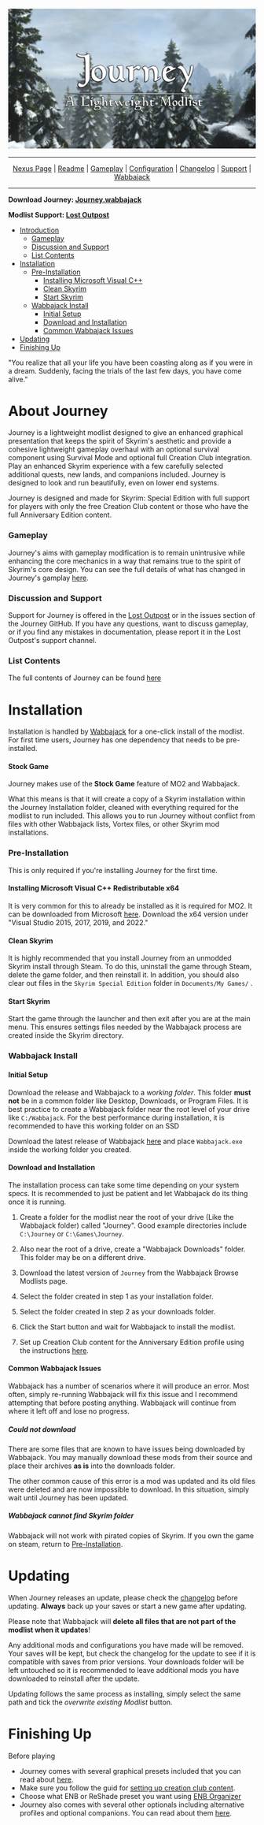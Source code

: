 <a href="https://raw.githubusercontent.com/SiraMirai/journey/main/images/Jourmby.png"><img src="/images/Journey Banner3.webp" target="_blank"></a>

---

<p align="center">
<a href="https://www.nexusmods.com/skyrimspecialedition/mods/65229"?>Nexus Page</a> | <a href="https://github.com/SiraMirai/journey/blob/main/README.md"?>Readme</a> | <a href= "https://github.com/SiraMirai/journey/blob/main/GAMEPLAY.md"?>Gameplay</a> | <a href= "https://github.com/SiraMirai/journey/blob/main/CONFIGURATION.md"?>Configuration</a> | <a href="https://github.com/SiraMirai/journey/blob/main/CHANGELOG.md"?>Changelog</a> | <a href="https://github.com/SiraMirai/journey/blob/main/SUPPORT.md"?>Support</a> | <a href="https://www.wabbajack.org/">Wabbajack</a>
</p>

---

**Download Journey: [Journey.wabbajack](https://github.com/Lost-Outpost/journey/releases/download/1.1.2.1/Journey-1.1.2.1.wabbajack)**

**Modlist Support: [Lost Outpost](https://discord.gg/WF66mMu)**

- [Introduction](#about-journey)
	- [Gameplay](#gameplay)
	- [Discussion and Support](#discussion-and-support)
	- [List Contents](#list-contents)
- [Installation](#installation)
	- [Pre-Installation](#pre-installation)
		- [Installing Microsoft Visual C++](#installing-microsoft-visual-c++-redistributable-x64)
		- [Clean Skyrim](#clean-skyrim)
		- [Start Skyrim](#start-skyrim)
	- [Wabbajack Install](#wabbajack-install)
		- [Initial Setup](#initial-setup)
		- [Download and Installation](#download-and-installation)
		- [Common Wabbajack Issues](#common-wabbajack-issues)
- [Updating](#updating)
- [Finishing Up](#finishing-up)

"You realize that all your life you have been coasting along as if you were in a dream. Suddenly, facing the trials of the last few days, you have come alive."

# About Journey

Journey is a lightweight modlist designed to give an enhanced graphical presentation that keeps the spirit of Skyrim's aesthetic and provide a cohesive lightweight gameplay overhaul with an optional survival component using Survival Mode and optional full Creation Club integration. Play an enhanced Skyrim experience with a few carefully selected additional quests, new lands, and companions included. Journey is designed to look and run beautifully, even on lower end systems.

Journey is designed and made for Skyrim: Special Edition with full support for players with only the free Creation Club content or those who have the full Anniversary Edition content.

### Gameplay

Journey's aims with gameplay modification is to remain unintrusive while enhancing the core mechanics in a way that remains true to the spirit of Skyrim's core design. You can see the full details of what has changed in Journey's gamplay [here](https://github.com/SiraMirai/journey/blob/main/GAMEPLAY.md).

### Discussion and Support

Support for Journey is offered in the [Lost Outpost](https://discord.gg/WF66mMu) or in the issues section of the Journey GitHub. If you have any questions, want to discuss gameplay, or if you find any mistakes in documentation, please report it in the Lost Outpost's support channel.

### List Contents

The full contents of Journey can be found [here](https://loadorderlibrary.com/lists/journey)

# Installation

Installation is handled by [Wabbajack](https://www.wabbajack.org/#/) for a one-click install of the modlist. For first time users, Journey has one dependency that needs to be pre-installed.

#### Stock Game
Journey makes use of the **Stock Game** feature of MO2 and Wabbajack.

What this means is that it will create a copy of a Skyrim installation within the Journey Installation folder, cleaned with everything required for the modlist to run included. This allows you to run Journey without conflict from files with other Wabbajack lists, Vortex files, or other Skyrim mod installations.

### Pre-Installation

This is only required if you're installing Journey for the first time.

#### Installing Microsoft Visual C++ Redistributable x64

It is very common for this to already be installed as it is required for MO2. It can be downloaded from Microsoft [here](https://docs.microsoft.com/en-us/cpp/windows/latest-supported-vc-redist). Download the x64 version under "Visual Studio 2015, 2017, 2019, and 2022."

#### Clean Skyrim
It is highly recommended that you install Journey from an unmodded Skyrim install through Steam. To do this, uninstall the game through Steam, delete the game folder, and then reinstall it. In addition, you should also clear out files in the `Skyrim Special Edition` folder in `Documents/My Games/` .

#### Start Skyrim
Start the game through the launcher and then exit after you are at the main menu. This ensures settings files needed by the Wabbajack process are created inside the Skyrim directory.

### Wabbajack Install

#### Initial Setup
Download the release and Wabbajack to a _working folder_. This folder **must not** be in a common folder like Desktop, Downloads, or Program Files. It is best practice to create a Wabbajack folder near the root level of your drive like `C:/Wabbajack`. For the best performance during installation, it is recommended to have this working folder on an SSD

Download the latest release of Wabbajack [here](https://www.wabbajack.org/#/) and place `Wabbajack.exe` inside the working folder you created.

#### Download and Installation
The installation process can take some time depending on your system specs. It is recommended to just be patient and let Wabbajack do its thing once it is running.

1. Create a folder for the modlist near the root of your drive (Like the Wabbajack folder) called "Journey". Good example directories include `C:\Journey` or `C:\Games\Journey`.
  
2. Also near the root of a drive, create a "Wabbajack Downloads" folder. This folder may be on a different drive.
  
3. Download the latest version of `Journey` from the Wabbajack Browse Modlists page.
  
4. Select the folder created in step 1 as your installation folder.
  
5. Select the folder created in step 2 as your downloads folder.
  
6. Click the Start button and wait for Wabbajack to install the modlist.

7. Set up Creation Club content for the Anniversary Edition profile using the instructions [here](https://github.com/SiraMirai/journey/blob/main/CONFIGURATION.md#anniversary-edition).
  

#### Common Wabbajack Issues
Wabbajack has a number of scenarios where it will produce an error. Most often, simply re-running Wabbajack will fix this issue and I recommend attempting that before posting anything. Wabbajack will continue from where it left off and lose no progress.

##### Could not download
There are some files that are known to have issues being downloaded by Wabbajack. You may manually download these mods from their source and place their archives **as is** into the downloads folder.

The other common cause of this error is a mod was updated and its old files were deleted and are now impossible to download. In this situation, simply wait until Journey has been updated.

##### Wabbajack cannot find Skyrim folder
Wabbajack will not work with pirated copies of Skyrim. If you own the game on steam, return to [Pre-Installation](#pre-installation).

# Updating
When Journey releases an update, please check the [changelog](https://github.com/SiraMirai/journey/blob/main/CHANGELOG.md) before updating. **Always** back up your saves or start a new game after updating.

Please note that Wabbajack will **delete all files that are not part of the modlist when it updates**! 

Any additional mods and configurations you have made will be removed. Your saves will be kept, but check the changelog for the update to see if it is compatible with saves from prior versions. Your downloads folder will be left untouched so it is recommended to leave additional mods you have downloaded to reinstall after the update.

Updating follows the same process as installing, simply select the same path and tick the _overwrite existing Modlist_ button.

# Finishing Up
Before playing
- Journey comes with several graphical presets included that you can read about [here](https://github.com/SiraMirai/journey/blob/main/CONFIGURATION.md#graphics-options).
- Make sure you follow the guid for [setting up creation club content](https://github.com/SiraMirai/journey/blob/main/CONFIGURATION.md#anniversary-edition).
- Choose what ENB or ReShade preset you want using [ENB Organizer](https://github.com/SiraMirai/journey/blob/main/CONFIGURATION.md#enb-organizer)
- Journey also comes with several other optionals including alternative profiles and optional companions. You can read about them [here](https://github.com/SiraMirai/journey/blob/main/CONFIGURATION.md#optionals).
